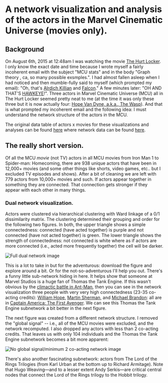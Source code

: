 # A network visualization and analysis of the actors in the Marvel Cinematic Universe (movies only). 

## Background

On August 6th, 2015 at 12:48am I was watching the movie [The Hurt Locker](http://www.imdb.com/title/tt0887912/). I only know the exact date and time because I wrote myself a fairly incoherent email with the subject "MCU stats" and in the body "Graph theory , ca, so many possible exsmples.". I had almost fallen asleep when I had noticed and then mumble-fully said to myself (which prompted my email): "Oh, that's [Alrdich Killian](http://marvelcinematicuniverse.wikia.com/wiki/Aldrich_Killian) and [Falcon](http://marvelcinematicuniverse.wikia.com/wiki/Falcon)." A few minutes later: "OH AND THAT'S [HAWKEYE](http://marvelcinematicuniverse.wikia.com/wiki/Hawkeye)!". Three actors in Marvel Cinematic Universe (MCU) all in The Hurt Locker seemed pretty neat to me (at the time it was only these three but it is now actually four: [Hope Van Dyne, a.k.a., The Wasp](http://marvelcinematicuniverse.wikia.com/wiki/Hope_van_Dyne)). And that is what prompted my incoherent email and the following idea: I must understand the network structure of the actors in the MCU.


The original data table of actors x movies for these visualizations and analyses can be found [here](./Data/MovieMat/movie.mat.rda) where network data can be found [here](./Data/ForAnalyses/).


## The really short version. 

Of all the MCU *movie* (not TV) actors in all MCU movies from Iron Man 1 to Spider-man: Homecoming, there are 938 unique actors that have been in 12,000+ movies (and some other things like shorts, video games, etc.. but I excluded TV episodes and shows). After a bit of cleaning we are left with 779 actors from 10,000+ movies and such. If actors appear together in something they are connected. That connection gets stronger if they appear with each other in many things. 

### Dual network visualization. 

Actors were clustered via hierarchical clustering with Ward linkage of a 0/1 dissimilarity matrix. The clustering determined their grouping and order for the following two figures. In both, the upper triangle shows a simple connectedness: connected (have acted together) is purple and not connected (have not acted together) is green. The lower triangle shows the strength of connectedness: not connected is white where as if actors are more connected (i.e., acted more frequently together) the cell will be darker. 

![Full dual network image](./Pictures/DualNetworkVis/1a_DualNet.png)

This is a lot to take in but for the adventurous: download the figure and explore around a bit. Or for the not-so-adventurous I'll help you out. There's a funny little sub-network hiding in here. It helps show that someone at Marvel Studios is a huge fan of Thomas the Tank Engine. If this wasn't obvious by the [climactic battle in Ant-Man](https://www.youtube.com/watch?v=muYbXyYxd5E), then you can see in the network visualization three people with very very high connectedness (23-35 co-acting credits): [William Hope](http://www.imdb.com/name/nm0394054/), [Martin Sherman](http://www.imdb.com/name/nm1453396/), and [Michael Brandon](http://www.imdb.com/name/nm0104787/): all are in [Captain America: The First Avenger](http://www.imdb.com/title/tt0458339/fullcredits). We can see this Thomas the Tank Engine subnetwork a bit better in the next figure. 

The next figure was created from a different network structure. I removed the "global signal" -- i.e., all of the MCU movies were excluded, and the network recomputed. I also dropped any actors with less than 2 co-acting credits. That leaves us with only 104 individuals and the Thomas the Tank Engine subnetwork becomes a bit more apparent:

![No global signal/minimum 2 co-acting network image](./Pictures/DualNetworkVis/3b_DualNet_NoGS_Min2_reorder.png)

There's also another fascinating subnetwork: actors from The Lord of the Rings Trilogies (from Karl Urban at the bottom up to Richard Armitage). Note that Hugo Weaving—and to a lesser extent Andy Serkis—are critical central nodes that connect the Lord of the Rings trilogy to the Hobbit trilogy.




